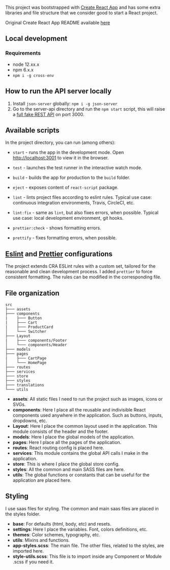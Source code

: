 This project was bootstrapped with [Create React App](https://github.com/facebook/create-react-app) and has some extra libraries and file structure that we consider good to start a React project.

Original Create React App README available [here](./README_CRA.md)

## Local development

### Requirements

-   node 12.xx.x
-   npm 6.x.x
-   `npm i -g cross-env`

## How to run the API server locally
1. Install `json-server` globally: `npm i -g json-server`
2. Go to the server-api directory and run the `npm start` script, this will raise a [full fake REST API](https://www.npmjs.com/package/json-server) on port 3000.

## Available scripts

In the project directory, you can run (among others):

-   `start` - runs the app in the development mode. Open [http://localhost:3001](http://localhost:3001) to view it in the browser.

-   `test` - launches the test runner in the interactive watch mode.

-   `build` - builds the app for production to the `build` folder.

-   `eject` - exposes content of `react-script` package.

-   `lint` - lints project files according to eslint rules. Typical use case: continuous integration environments, Travis, CircleCI, etc.

-   `lint:fix` - same as `lint`, but also fixes errors, when possible. Typical use case: local development environment, git hooks.

-   `prettier:check` - shows formatting errors.

-   `prettify` - fixes formatting errors, when possible.


## [Eslint](https://eslint.org/docs/user-guide/configuring) and [Prettier](https://prettier.io/docs/en/configuration.html) configurations

The project extends CRA ESLint rules with a custom set, tailored for the reasonable and clean development process. I added `prettier` to force consistent formatting. The rules can be modified in the corresponding file.

## File organization

```
src
├─── assets
├─── components
|    ├─── Button
|    ├─── Cart
|    ├─── ProductCard
│    └─── Switcher
├─── Layout
|    ├─── components/Footer
│    └─── components/Header
├─── models
├─── pages
|    ├─── CartPage
│    └─── HomePage
├─── routes
├─── services
├─── store
├─── styles
├─── translations
└─── utils
```

-   **assets**: All static files I need to run the project such as images, icons or SVGs.
-   **components**: Here I place all the reusable and indivisible React components used anywhere in the application. Such as buttons, inputs, dropdowns, etc.
-   **Layout**: Here I place the common layout used in the application. This module consists of the header and the footer.
-   **models**: Here I place the global models of the application.
-   **pages**: Here I place all the pages of the application.
-   **routes**: React routing config is placed here.
-   **services**: This module contains the global API calls I make in the application.
-   **store**: This is where I place the global store config.
-   **styles**: All the common and main SASS files are here.
-   **utils**: The global functions or constants that can be useful for the application are placed here.

## Styling

I use saas files for styling. The common and main saas files are placed in the styles folder.

-   **base**: For defaults (html, body, etc) and resets.
-   **settings**: Here I place the variables. Font, colors definitions, etc.
-   **themes**: Color schemes, typography, etc.
-   **utils**: Mixins and functions.
-   **app-styles.scss**: The main file. The other files, related to the styles, are imported here.
-   **style-utils.scss**: This file is to import inside any Component or Module .scss if you need it.



